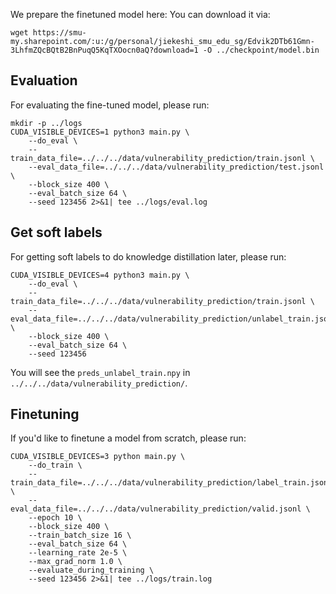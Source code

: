 We prepare the finetuned model here:
You can download it via:
```
wget https://smu-my.sharepoint.com/:u:/g/personal/jiekeshi_smu_edu_sg/Edvik2DTb61Gmn-3LhfmZQcBQtB2BnPuqQ5KqTXOocn0aQ?download=1 -O ../checkpoint/model.bin
```

## Evaluation
For evaluating the fine-tuned model, please run:
```
mkdir -p ../logs
CUDA_VISIBLE_DEVICES=1 python3 main.py \
    --do_eval \
    --train_data_file=../../../data/vulnerability_prediction/train.jsonl \
    --eval_data_file=../../../data/vulnerability_prediction/test.jsonl \
    --block_size 400 \
    --eval_batch_size 64 \
    --seed 123456 2>&1| tee ../logs/eval.log
```

## Get soft labels
For getting soft labels to do knowledge distillation later, please run:
```
CUDA_VISIBLE_DEVICES=4 python3 main.py \
    --do_eval \
    --train_data_file=../../../data/vulnerability_prediction/train.jsonl \
    --eval_data_file=../../../data/vulnerability_prediction/unlabel_train.jsonl \
    --block_size 400 \
    --eval_batch_size 64 \
    --seed 123456
```
You will see the `preds_unlabel_train.npy` in `../../../data/vulnerability_prediction/`. 

## Finetuning
If you'd like to finetune a model from scratch, please run:
```
CUDA_VISIBLE_DEVICES=3 python main.py \
    --do_train \
    --train_data_file=../../../data/vulnerability_prediction/label_train.jsonl \
    --eval_data_file=../../../data/vulnerability_prediction/valid.jsonl \
    --epoch 10 \
    --block_size 400 \
    --train_batch_size 16 \
    --eval_batch_size 64 \
    --learning_rate 2e-5 \
    --max_grad_norm 1.0 \
    --evaluate_during_training \
    --seed 123456 2>&1| tee ../logs/train.log
```


